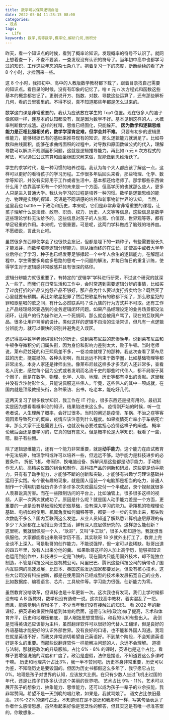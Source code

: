 ```yaml
---
title: 数学可以保障逻辑自洽
date: 2022-05-04 11:28:15 08:00
categories:
- 观点
tags:
-  Life
keywords: 数学,高等数学,概率论,解析几何,微积分
---
```


昨天，看一个知识点的时候，看到了概率论知识。发现概率的符号不认识了。就网上想着查一下，不查不要紧，一查发现没有认识的符号了。当年初中高中也都学习过的知识，工作这些年忘的杂七杂八了。抱着复习一下的态度，断断续续的看了近 8 个小时，才捡回来一些。

这 8 个小时，我把初中、高中的人教版数学教材都下载了，跟着目录找自己需要的知识点。看目录的时候，没有有印象的记忆了。啥 n 元 n 次方程式和函数这些基本的概念都忘记了。更别说开方、指数、对数、导数这些运算了，还有那些解析几何，看的云里雾里的。不得不说，真不知道那些年都是怎么过来的。

数学这门课是非常重要的，我认为应该放在学生的 Top1 位置。现在很多人的脑子像浆糊一样，连基本的认知都没有，就是因为数学不好。基本见到这样的人，大概率判断数学成渣。这样的杠精，思维已经固化，只能躲开。
**因为数学和逻辑思维能力是正相比强相关的，数学学深肯定难，但学会并不难。**
只要有初步的逻辑思维能力，能够根据已有的基础来推导现有的知识，那么逻辑能力就满足了。比如导数和曲线面积，能够在求曲线面积的过程中，对导数和原函数做公式的代入，理解导数可以解决不规则面积问题，这就是逻辑推导能力。再比如 n 元 n 次方程式的解法，可以通过公式笔算和画坐标图求解来做，就能做到思维活跃了。

<!-- more -->

学生的求学时代，是一种习惯的培养过程。我认为每个大人都应该了解这一点，这样可以更好的看待孩子的学习历程。工作很多年后回头来看，那些物理、化学、数学等知识，并没有实际用于工作或者生活中，基本都还给老师了。那学那些东西做什么用？依靠高学历有一个好的未来是一个方面，但高学历的也就那么些人，更多人只是进入普通大学。我认为学习的过程是培养一种习惯。数学是逻辑思维的能力、物理是实践的探知、英语是不同语感的培养和新事物新世界的认知。
当然，这里我也 battle 一下政治和历史，本来呢，它们是非常非常非常重要的课程，让孩子理解什么是法律、政府、职责、权力、历史、人文等等信息，这些信息是数学这些理论学科无法给予的。这些信息对孩子的人生观、价值观、世界观等等，都有举足轻重的作用。本来呢，它很重要。可是呢，这两门学科做成了脑残的培养皿。不愿细说，言此为止吧。

虽然很多东西即使学会了也很快会忘记，但都是埋下的一颗种子，有些需要很长久才能发芽，而数学培养逻辑分辨能力，则从始而终的在生长，即使高中或者大学毕业后停止了学习，种子也已经发芽足够撑起一个中年人余生的逻辑能力。在解题过程中，学生需要多角度多思路的思考一个问题的解法，并每日每日的重复训练，使得学生对于逻辑感非常敏感并且有很深的烙印。

逻辑分辨能力就很重要了。有特定的“逻辑学”学科进行研究，不过这个研究的就深入一些了。而我们在日常生活和工作中，会时常遇到需要逻辑分辨的事情，比如买了过度打折的产品又抱怨产品不够好，那产品为什么要过度打折卖给你？既然买了心里就要有预期。再比如歌星犯罪了然后把歌星所有的歌都下架了，那么歌星犯的罪和歌星唱的歌之间，有什么必然联系吗？诛九族的行为方式并不可取。还有工作上产品经理经常要遇到的业务逻辑闭环问题。如果产品经理设定的业务场景都没法闭环，让用户的行为操作进入一个死胡同，那么就会被用户骂了，现在的互联网产品，很多让用户骂爹的设计。类似这样的逻辑不自洽的生活常识，但凡有一点逻辑分辨能力，就可以很快的识别并避免走入误区。

还记得高中数学老师讲微积分的历史，说到莱布尼兹的悲惨晚年。说到莱布尼兹和牛顿争夺微积分的归属头衔，因为身份和影响力差别太大，败于牛顿。当时老师说，莱布尼兹死的和王熙凤差不多，一卷凉席就埋了的那种。我这次查看了莱布尼兹的历史，挺震撼的。各种头衔啊，而且远远不拘束于数学圈，比如基础物理等都非常出名，本身人家还是律师出生。像莱布尼兹这样多才多艺的人还非常多，查看名人历史，感觉每个因为公式或者发明而名流千史的那些时代伟人，都不局限于莫个圈子，而是在数学、物理、化学、人物、地理、历史等都有卓出的贡献。这里我并没有含沙射影什么，只能说佩服这些伟人。毕竟，这些伟人的其中一项成就，在国内就是顶级教授头衔，各种采访、出书，吃老本，能吃好几代。

这两天复习了很多数学知识，我工作在 IT 行业，很多东西还是挺有用的。最初其实是因为想看看概率论的知识，结果陷进来这么多。
疫情刚开始的时候，听一位老者说，人生理解了概率，会好过很多。当时的阐述是疫情、车祸、不治之症等客观因素导致死亡的概率，疫情应该注意到什么程度。如果疫情死亡率小于车祸死亡率，那么大家不还是需要上街，也就没有必要过度担心疫情这样子的阐述。
概率论我后面还是要学习的，它真的很有意义。但是概率论是大学知识，我看了一些，嗯，脑子有些懵。

除了逻辑思维能力，还有一个能力非常重要，就是**动手能力**。这个能力在应试教育中无法培养，物理学科或许可以培养一些，但远远不够。动手能力是科技进步的必要条件。
折纸飞机、修闹钟、换电脑设备、拆解风扇这些都是动手能力，手动制作无人机、高精尖仪器的组合和制作、高科技产品的创新和研发，这些更是动手能力。只有有了动手能力，才能够不断的创新和突破，才能够有兴趣学习理论基础并运用于实践。有个很有趣的现象，就是国人组装一个电脑那是相当的吃力，普通人制作一个滑翔机要经历许多许多许多次失败最后交付一个半成品，录个视频就很多人羡慕说真厉害。而在一些限制访问的平台上，比如油管上，很多很多这样的视频，人家一次两次就成功了。原因是什么呢？就是国人动手能力差是一个方面，更重要的一点是没有基础理论知识做基础，没有深入学习的能力。滑翔机的物理理论基础、电机如何使用、机翼角度如何偏移等等，都要一步一步的实验出来，那失败次数能不多么？国内互联网这么发达，从业人员知道了解熟悉计算机底层原理的有多少？大家都在上层搭业务讨生活，鲜有深入底层做研究的。这样怎么能创新？
这里呢，我就很佩服一个人，“耿哥“，又叫“手工耿”，很多人都知道他，我就想当佩服他。大家都能看出来耿哥学历不高，其实耿哥 18 岁就外出打工了，教育上完全谈不上深入。可是耿哥的创作能力，不能说强悍，但一定可以说稀缺。耿哥出道的四五年里，没有人出来分他的羹。
如果耿哥这样的人加上高学历，能够把知识也运用到创作中，科技进步一定是飞快的。现在国内只能用国外技术，却不能独立制造，不管是科技公司还是机械公司。阿里巴巴、腾讯这些科技公司的确带动了国内互联网的高速发展，比日本、英国这些发达国家都要发达，但没有核心技术。这些大公司没有科技创新，都是在使用国外已经成型的技术来发展拓宽自己的业务，比如数据库、编程语言、芯片、工具软件等。学习能力很强，创新能力为零。

虽然教育没啥改革，但课标也是十年更新一次。这次我也有发现，我们上学时候都没有啥 A B 版教材，数学也没有选修一说。这次找高中教材，着实混乱了一把。而且，能感觉到内容增多了，不少当年我们没有接触过的知识。
看 2022 年的新课标，把英语的重要性降低到体育的后面，道德与法制(政治)做了提高，艺术和体育齐平，历史和地理压箱底，
鄙人眼拙思想觉悟低，和我的认知有些出入。
我倒是觉得英语还应该排为主科，虽然翻译软件可以很好的代替人工翻译，但是良好的外语基础才能更好的认识外部世界。没有良好的口语，也不能和外国人沟通。我现在就是英语不好，而我又非常迫切希望自己英语好。不到某个阶段，不会知道英语好是多么的重要。而那些说翻译软件一样能解决问题的人，永远不会理解。
道德与法制，那就是政治的升级版嘛。占比 6% - 8% 的课时，英语也是这个占比，看样子要增强洗脑的深度和广度了。政治是虚假，法律是摆设，不知道要这么多课时干嘛。
历史和地理共计占比3%，我一半不赞同吧。历史本身非常重要，历史可以为鉴，不知晓历史是要毁国的。但因为历史书都假这么多年了，我宁愿它占比 0%。地理是孩子对世界的认知，应该放大比例。在只有少数人坐过飞机出过国的年代，还是让孩子们多多认识这个美丽的世界吧。
艺术占比 9% - 11%，艺术可以展开孩子的想象力、抽象能力、思维能力，还可以成为孩子一辈子的业余技能。我非常赞同。希望不是一天到晚的唱红歌，如果是，我就骂娘了。
语文占比依旧最高，20%-22%的课时占比。不知道现在是不是还和我那时一样，写某句话表达了作者什么感情思想。虽然看起来好像是宽泛性的解答，但其实这是有唯一标准答案的，你敢想象...